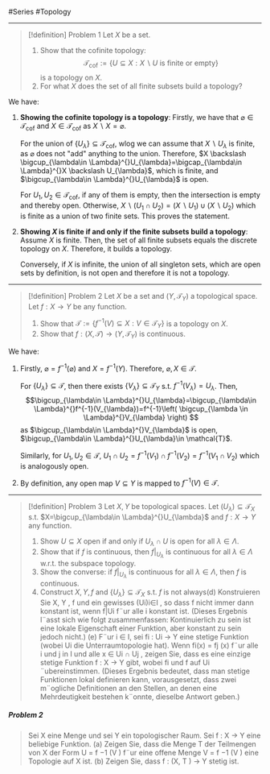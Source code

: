 #Series #Topology 

---
> [!definition] Problem 1
> Let $X$ be a set. 
> 1. Show that the cofinite topology: $$\mathcal{T}_{\text{cof}}:=\{ U\subseteq X:X \backslash U\text{ is finite or empty} \}$$is a topology on $X$.
> 2. For what $X$ does the set of all finite subsets build a topology?

We have:
1. **Showing the cofinite topology is a topology**: 
   Firstly, we have that $\varnothing\in \mathcal{T}_{\text{cof}}$ and $X\in \mathcal{T}_{\text{cof}}$ as $X\backslash X=\varnothing$. 
   
   For the union of $\{ U_{\lambda} \}\subseteq \mathcal{T}_{\text{cof}}$,  wlog we can assume that $X \backslash U_{\lambda}$ is finite, as $\varnothing$ does not "add" anything to the union. Therefore, $X \backslash \bigcup_{\lambda\in \Lambda}^{}U_{\lambda}=\bigcap_{\lambda\in \Lambda}^{}X \backslash U_{\lambda}$, which is finite, and $\bigcup_{\lambda\in \Lambda}^{}U_{\lambda}$ is open. 
   
   For $U_{1},U_{2}\in \mathcal{T}_{\text{cof}}$, if any of them is empty, then the intersection is empty and thereby open. Otherwise, $X\backslash (U_{1}\cap U_{2})=(X \backslash U_{1})\cup(X \backslash U_{2})$ which is finite as a union of two finite sets. This proves the statement.
2. **Showing $X$ is finite if and only if the finite subsets build a topology**:
	Assume $X$ is finite. Then, the set of all finite subsets equals the discrete topology on $X$. Therefore, it builds a topology. 
	
	Conversely, if $X$ is infinite, the union of all singleton sets, which are open sets by definition, is not open and therefore it is not a topology.

---

> [!definition] Problem 2
>  Let $X$ be a set and $(Y,\mathcal{T}_{Y})$ a topological space. Let $f:X\to Y$ be any function. 
>  1. Show that $\mathcal{T}:=\{ f^{-1}(V)\subseteq X:V\in \mathcal{T}_{Y} \}$ is a topology on $X$.
>  2. Show that $f:(X,\mathcal{T})\to(Y,\mathcal{T}_{Y})$ is continuous.

We have:
1. Firstly, $\varnothing =f^{-1}(\varnothing)$ and $X=f^{-1}(Y)$. Therefore, $\varnothing,X\in \mathcal{T}$.
   
   For $\{ U_{\lambda} \}\subseteq \mathcal{T}$, then there exists $\{ V_{\lambda} \}\subseteq \mathcal{T}_{Y}$ s.t. $f^{-1}(V_{\lambda})=U_{\lambda}$. Then, $$\bigcup_{\lambda\in \Lambda}^{}U_{\lambda}=\bigcup_{\lambda\in \Lambda}^{}f^{-1}(V_{\lambda})=f^{-1}\left( \bigcup_{\lambda \in \Lambda}^{}V_{\lambda} \right) $$as $\bigcup_{\lambda\in \Lambda}^{}V_{\lambda}$ is open, $\bigcup_{\lambda\in \Lambda}^{}U_{\lambda}\in \mathcal{T}$.
   
   Similarly, for $U_{1},U_{2}\in \mathcal{T}$, $U_{1}\cap U_{2}=f^{-1}(V_{1})\cap f^{-1}(V_{2})=f^{-1}(V_{1}\cap V_{2})$ which is analogously open.
2. By definition, any open map $V\subseteq Y$ is mapped to $f^{-1}(V)\in \mathcal{T}$. 
---
> [!definition] Problem 3
> Let $X,Y$ be topological spaces. Let $(U_{\lambda})\subseteq \mathcal{T}_{X}$ s.t. $X=\bigcup_{\lambda\in \Lambda}^{}U_{\lambda}$ and $f:X\to Y$ any function. 
> 1. Show $U\subseteq X$ open if and only if $U_{\lambda}\cap U$ is open for all $\lambda\in \Lambda$.
> 2. Show that if $f$ is continuous, then $f|_{U_{\lambda}}$ is continuous for all $\lambda\in \Lambda$ w.r.t. the subspace topology.
> 3. Show the converse: if $f|_{U_{\lambda}}$ is continuous for all $\lambda\in\Lambda$, then $f$ is continuous.
> 4. Construct $X,Y,f$ and $\{ U_{\lambda} \}\subseteq \mathcal{T}_{X}$ s.t. $f$ is not always(d) Konstruieren Sie X, Y , f und ein gewisses (Ui)i∈I , so dass f nicht immer dann konstant ist, wenn f|Ui f¨ur alle i konstant ist. (Dieses Ergebnis l¨asst sich wie folgt zusammenfassen: Kontinuierlich zu sein ist eine lokale Eigenschaft einer Funktion, aber konstant zu sein jedoch nicht.) (e) F¨ur i ∈ I, sei fi : Ui → Y eine stetige Funktion (wobei Ui die Unterraumtopologie hat). Wenn fi(x) = fj (x) f¨ur alle i und j in I und alle x ∈ Ui ∩ Uj , zeigen Sie, dass es eine einzige stetige Funktion f : X → Y gibt, wobei fi und f auf Ui ¨ubereinstimmen. (Dieses Ergebnis bedeutet, dass man stetige Funktionen lokal definieren kann, vorausgesetzt, dass zwei m¨ogliche Definitionen an den Stellen, an denen eine Mehrdeutigkeit bestehen k¨onnte, dieselbe Antwort geben.)
##### Problem 2

> Sei X eine Menge und sei Y ein topologischer Raum. Sei f : X → Y eine beliebige Funktion. (a) Zeigen Sie, dass die Menge T der Teilmengen von X der Form U = f −1 (V ) f¨ur eine offene Menge V = f −1 (V ) eine Topologie auf X ist. (b) Zeigen Sie, dass f : (X, T ) → Y stetig ist.
